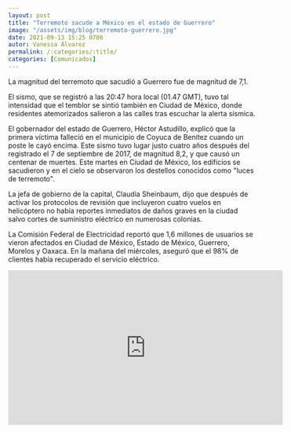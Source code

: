 ```yaml
---
layout: post
title: "Terremoto sacude a México en el estado de Guerrero"
image: "/assets/img/blog/terremoto-guerrero.jpg"
date: 2021-09-13 15:25 0700
autor: Vanessa Álvarez
permalink: /:categories/:title/
categories: [Comunicados]
---
```


La magnitud del terremoto que sacudió a Guerrero fue de magnitud de 7,1.


El sismo, que se registró a las 20:47 hora local (01.47 GMT), tuvo tal intensidad que el temblor se sintió también en Ciudad de México, donde residentes atemorizados salieron a las calles tras escuchar la alerta sísmica. 

El gobernador del estado de Guerrero, Héctor Astudillo, explicó que la primera víctima falleció en el municipio de Coyuca de Benítez cuando un poste le cayó encima. Este sismo tuvo lugar justo cuatro años después del registrado el 7 de septiembre de 2017, de magnitud 8,2, y que causó un centenar de muertes.
Este martes en Ciudad de México, los edificios se sacudieron y en el cielo se observaron los destellos conocidos como "luces de terremoto".

La jefa de gobierno de la capital, Claudia Sheinbaum, dijo que después de activar los protocolos de revisión que incluyeron cuatro vuelos en helicóptero no había reportes inmediatos de daños graves en la ciudad salvo cortes de suministro eléctrico en numerosas colonias.

La Comisión Federal de Electricidad reportó que 1,6 millones de usuarios se vieron afectados en Ciudad de México, Estado de México, Guerrero, Morelos y Oaxaca. En la mañana del miércoles, aseguró que el 98% de clientes había recuperado el servicio eléctrico.

<iframe width="560" height="315" src="https://www.youtube.com/embed/DXBeto9LZ5E" title="YouTube video player" frameborder="0" allow="accelerometer; autoplay; clipboard-write; encrypted-media; gyroscope; picture-in-picture" allowfullscreen></iframe>
